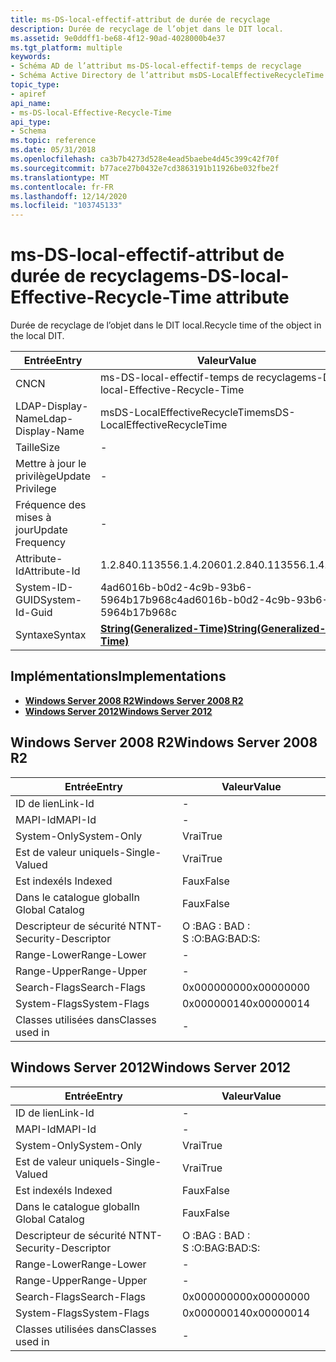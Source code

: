 ```yaml
---
title: ms-DS-local-effectif-attribut de durée de recyclage
description: Durée de recyclage de l’objet dans le DIT local.
ms.assetid: 9e0ddff1-be68-4f12-90ad-4028000b4e37
ms.tgt_platform: multiple
keywords:
- Schéma AD de l’attribut ms-DS-local-effectif-temps de recyclage
- Schéma Active Directory de l’attribut msDS-LocalEffectiveRecycleTime
topic_type:
- apiref
api_name:
- ms-DS-local-Effective-Recycle-Time
api_type:
- Schema
ms.topic: reference
ms.date: 05/31/2018
ms.openlocfilehash: ca3b7b4273d528e4ead5baebe4d45c399c42f70f
ms.sourcegitcommit: b77ace27b0432e7cd3863191b11926be032fbe2f
ms.translationtype: MT
ms.contentlocale: fr-FR
ms.lasthandoff: 12/14/2020
ms.locfileid: "103745133"
---
```

# <a name="ms-ds-local-effective-recycle-time-attribute"></a><span data-ttu-id="1c2ca-105">ms-DS-local-effectif-attribut de durée de recyclage</span><span class="sxs-lookup"><span data-stu-id="1c2ca-105">ms-DS-local-Effective-Recycle-Time attribute</span></span>

<span data-ttu-id="1c2ca-106">Durée de recyclage de l’objet dans le DIT local.</span><span class="sxs-lookup"><span data-stu-id="1c2ca-106">Recycle time of the object in the local DIT.</span></span>



| <span data-ttu-id="1c2ca-107">Entrée</span><span class="sxs-lookup"><span data-stu-id="1c2ca-107">Entry</span></span> | <span data-ttu-id="1c2ca-108">Valeur</span><span class="sxs-lookup"><span data-stu-id="1c2ca-108">Value</span></span> |
|-------------------|---------------------------------------------------------------|
| <span data-ttu-id="1c2ca-109">CN</span><span class="sxs-lookup"><span data-stu-id="1c2ca-109">CN</span></span>                | <span data-ttu-id="1c2ca-110">ms-DS-local-effectif-temps de recyclage</span><span class="sxs-lookup"><span data-stu-id="1c2ca-110">ms-DS-local-Effective-Recycle-Time</span></span>                            |
| <span data-ttu-id="1c2ca-111">LDAP-Display-Name</span><span class="sxs-lookup"><span data-stu-id="1c2ca-111">Ldap-Display-Name</span></span> | <span data-ttu-id="1c2ca-112">msDS-LocalEffectiveRecycleTime</span><span class="sxs-lookup"><span data-stu-id="1c2ca-112">msDS-LocalEffectiveRecycleTime</span></span>                                |
| <span data-ttu-id="1c2ca-113">Taille</span><span class="sxs-lookup"><span data-stu-id="1c2ca-113">Size</span></span>              | \-                                                            |
| <span data-ttu-id="1c2ca-114">Mettre à jour le privilège</span><span class="sxs-lookup"><span data-stu-id="1c2ca-114">Update Privilege</span></span>  | \-                                                            |
| <span data-ttu-id="1c2ca-115">Fréquence des mises à jour</span><span class="sxs-lookup"><span data-stu-id="1c2ca-115">Update Frequency</span></span>  | \-                                                            |
| <span data-ttu-id="1c2ca-116">Attribute-Id</span><span class="sxs-lookup"><span data-stu-id="1c2ca-116">Attribute-Id</span></span>      | <span data-ttu-id="1c2ca-117">1.2.840.113556.1.4.2060</span><span class="sxs-lookup"><span data-stu-id="1c2ca-117">1.2.840.113556.1.4.2060</span></span>                                       |
| <span data-ttu-id="1c2ca-118">System-ID-GUID</span><span class="sxs-lookup"><span data-stu-id="1c2ca-118">System-Id-Guid</span></span>    | <span data-ttu-id="1c2ca-119">4ad6016b-b0d2-4c9b-93b6-5964b17b968c</span><span class="sxs-lookup"><span data-stu-id="1c2ca-119">4ad6016b-b0d2-4c9b-93b6-5964b17b968c</span></span>                          |
| <span data-ttu-id="1c2ca-120">Syntaxe</span><span class="sxs-lookup"><span data-stu-id="1c2ca-120">Syntax</span></span>            | [<span data-ttu-id="1c2ca-121">**String(Generalized-Time)**</span><span class="sxs-lookup"><span data-stu-id="1c2ca-121">**String(Generalized-Time)**</span></span>](s-string-generalized-time.md) |



## <a name="implementations"></a><span data-ttu-id="1c2ca-122">Implémentations</span><span class="sxs-lookup"><span data-stu-id="1c2ca-122">Implementations</span></span>

-   [<span data-ttu-id="1c2ca-123">**Windows Server 2008 R2**</span><span class="sxs-lookup"><span data-stu-id="1c2ca-123">**Windows Server 2008 R2**</span></span>](#windows-server-2008-r2)
-   [<span data-ttu-id="1c2ca-124">**Windows Server 2012**</span><span class="sxs-lookup"><span data-stu-id="1c2ca-124">**Windows Server 2012**</span></span>](#windows-server-2012)

## <a name="windows-server-2008-r2"></a><span data-ttu-id="1c2ca-125">Windows Server 2008 R2</span><span class="sxs-lookup"><span data-stu-id="1c2ca-125">Windows Server 2008 R2</span></span>



| <span data-ttu-id="1c2ca-126">Entrée</span><span class="sxs-lookup"><span data-stu-id="1c2ca-126">Entry</span></span> | <span data-ttu-id="1c2ca-127">Valeur</span><span class="sxs-lookup"><span data-stu-id="1c2ca-127">Value</span></span> |
|------------------------|--------------|
| <span data-ttu-id="1c2ca-128">ID de lien</span><span class="sxs-lookup"><span data-stu-id="1c2ca-128">Link-Id</span></span>                | \-           |
| <span data-ttu-id="1c2ca-129">MAPI-Id</span><span class="sxs-lookup"><span data-stu-id="1c2ca-129">MAPI-Id</span></span>                | \-           |
| <span data-ttu-id="1c2ca-130">System-Only</span><span class="sxs-lookup"><span data-stu-id="1c2ca-130">System-Only</span></span>            | <span data-ttu-id="1c2ca-131">Vrai</span><span class="sxs-lookup"><span data-stu-id="1c2ca-131">True</span></span>         |
| <span data-ttu-id="1c2ca-132">Est de valeur unique</span><span class="sxs-lookup"><span data-stu-id="1c2ca-132">Is-Single-Valued</span></span>       | <span data-ttu-id="1c2ca-133">Vrai</span><span class="sxs-lookup"><span data-stu-id="1c2ca-133">True</span></span>         |
| <span data-ttu-id="1c2ca-134">Est indexé</span><span class="sxs-lookup"><span data-stu-id="1c2ca-134">Is Indexed</span></span>             | <span data-ttu-id="1c2ca-135">Faux</span><span class="sxs-lookup"><span data-stu-id="1c2ca-135">False</span></span>        |
| <span data-ttu-id="1c2ca-136">Dans le catalogue global</span><span class="sxs-lookup"><span data-stu-id="1c2ca-136">In Global Catalog</span></span>      | <span data-ttu-id="1c2ca-137">Faux</span><span class="sxs-lookup"><span data-stu-id="1c2ca-137">False</span></span>        |
| <span data-ttu-id="1c2ca-138">Descripteur de sécurité NT</span><span class="sxs-lookup"><span data-stu-id="1c2ca-138">NT-Security-Descriptor</span></span> | <span data-ttu-id="1c2ca-139">O :BAG : BAD : S :</span><span class="sxs-lookup"><span data-stu-id="1c2ca-139">O:BAG:BAD:S:</span></span> |
| <span data-ttu-id="1c2ca-140">Range-Lower</span><span class="sxs-lookup"><span data-stu-id="1c2ca-140">Range-Lower</span></span>            | \-           |
| <span data-ttu-id="1c2ca-141">Range-Upper</span><span class="sxs-lookup"><span data-stu-id="1c2ca-141">Range-Upper</span></span>            | \-           |
| <span data-ttu-id="1c2ca-142">Search-Flags</span><span class="sxs-lookup"><span data-stu-id="1c2ca-142">Search-Flags</span></span>           | <span data-ttu-id="1c2ca-143">0x00000000</span><span class="sxs-lookup"><span data-stu-id="1c2ca-143">0x00000000</span></span>   |
| <span data-ttu-id="1c2ca-144">System-Flags</span><span class="sxs-lookup"><span data-stu-id="1c2ca-144">System-Flags</span></span>           | <span data-ttu-id="1c2ca-145">0x00000014</span><span class="sxs-lookup"><span data-stu-id="1c2ca-145">0x00000014</span></span>   |
| <span data-ttu-id="1c2ca-146">Classes utilisées dans</span><span class="sxs-lookup"><span data-stu-id="1c2ca-146">Classes used in</span></span>        | \-           |



## <a name="windows-server-2012"></a><span data-ttu-id="1c2ca-147">Windows Server 2012</span><span class="sxs-lookup"><span data-stu-id="1c2ca-147">Windows Server 2012</span></span>



| <span data-ttu-id="1c2ca-148">Entrée</span><span class="sxs-lookup"><span data-stu-id="1c2ca-148">Entry</span></span> | <span data-ttu-id="1c2ca-149">Valeur</span><span class="sxs-lookup"><span data-stu-id="1c2ca-149">Value</span></span> |
|------------------------|--------------|
| <span data-ttu-id="1c2ca-150">ID de lien</span><span class="sxs-lookup"><span data-stu-id="1c2ca-150">Link-Id</span></span>                | \-           |
| <span data-ttu-id="1c2ca-151">MAPI-Id</span><span class="sxs-lookup"><span data-stu-id="1c2ca-151">MAPI-Id</span></span>                | \-           |
| <span data-ttu-id="1c2ca-152">System-Only</span><span class="sxs-lookup"><span data-stu-id="1c2ca-152">System-Only</span></span>            | <span data-ttu-id="1c2ca-153">Vrai</span><span class="sxs-lookup"><span data-stu-id="1c2ca-153">True</span></span>         |
| <span data-ttu-id="1c2ca-154">Est de valeur unique</span><span class="sxs-lookup"><span data-stu-id="1c2ca-154">Is-Single-Valued</span></span>       | <span data-ttu-id="1c2ca-155">Vrai</span><span class="sxs-lookup"><span data-stu-id="1c2ca-155">True</span></span>         |
| <span data-ttu-id="1c2ca-156">Est indexé</span><span class="sxs-lookup"><span data-stu-id="1c2ca-156">Is Indexed</span></span>             | <span data-ttu-id="1c2ca-157">Faux</span><span class="sxs-lookup"><span data-stu-id="1c2ca-157">False</span></span>        |
| <span data-ttu-id="1c2ca-158">Dans le catalogue global</span><span class="sxs-lookup"><span data-stu-id="1c2ca-158">In Global Catalog</span></span>      | <span data-ttu-id="1c2ca-159">Faux</span><span class="sxs-lookup"><span data-stu-id="1c2ca-159">False</span></span>        |
| <span data-ttu-id="1c2ca-160">Descripteur de sécurité NT</span><span class="sxs-lookup"><span data-stu-id="1c2ca-160">NT-Security-Descriptor</span></span> | <span data-ttu-id="1c2ca-161">O :BAG : BAD : S :</span><span class="sxs-lookup"><span data-stu-id="1c2ca-161">O:BAG:BAD:S:</span></span> |
| <span data-ttu-id="1c2ca-162">Range-Lower</span><span class="sxs-lookup"><span data-stu-id="1c2ca-162">Range-Lower</span></span>            | \-           |
| <span data-ttu-id="1c2ca-163">Range-Upper</span><span class="sxs-lookup"><span data-stu-id="1c2ca-163">Range-Upper</span></span>            | \-           |
| <span data-ttu-id="1c2ca-164">Search-Flags</span><span class="sxs-lookup"><span data-stu-id="1c2ca-164">Search-Flags</span></span>           | <span data-ttu-id="1c2ca-165">0x00000000</span><span class="sxs-lookup"><span data-stu-id="1c2ca-165">0x00000000</span></span>   |
| <span data-ttu-id="1c2ca-166">System-Flags</span><span class="sxs-lookup"><span data-stu-id="1c2ca-166">System-Flags</span></span>           | <span data-ttu-id="1c2ca-167">0x00000014</span><span class="sxs-lookup"><span data-stu-id="1c2ca-167">0x00000014</span></span>   |
| <span data-ttu-id="1c2ca-168">Classes utilisées dans</span><span class="sxs-lookup"><span data-stu-id="1c2ca-168">Classes used in</span></span>        | \-           |



 

 




